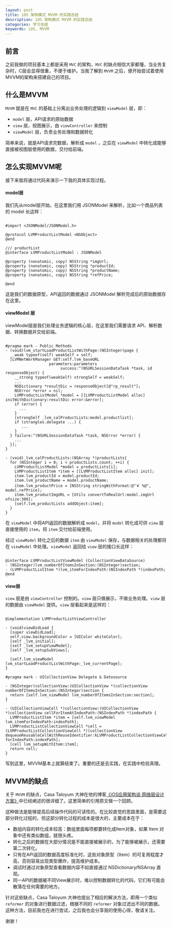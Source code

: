 ```yaml
---
layout: post
title: iOS 架构模式 MVVM 的实践总结
description: iOS 架构模式 MVVM 的实践总结
categories: 学习总结
keywords: iOS, MVVM
---
```


## 前言

之前我做的项目基本上都是采用 `MVC` 的架构，`MVC` 的缺点相信大家都懂，当业务复杂时，C层会显得很重，不便于维护。当我了解到 `MVVM` 之后，便开始尝试着使用MVVM的架构来搭建自己的项目。

## 什么是MVVM

`MVVM` 就是在 `MVC` 的基础上分离出业务处理的逻辑到 `viewModel` 层，即：

- `model` 层，API请求的原始数据
- `view` 层，视图展示，由 `viewController` 来控制
- `viewModel` 层，负责业务处理和数据转化

简单来说，就是API请求完数据，解析成 `model` ，之后在 `viewModel` 中转化成能够直接被视图层使用的数据，交付给前端。

## 怎么实现MVVM呢

接下来我将通过代码来演示一下我的具体实现过程。

#### model层

我们先从model层开始，在这里我们用 JSONModel 来解析，比如一个商品列表的 model 长这样：

```

#import <JSONModel/JSONModel.h>

@protocol LVMProductListModel <NSObject>
@end

/// productList
@interface LVMProductListModel : JSONModel

@property (nonatomic, copy) NSString *imgUrl;
@property (nonatomic, copy) NSString *productId;
@property (nonatomic, copy) NSString *productName;
@property (nonatomic, copy) NSString *refPrice;

@end

```

这是我们的数据原型，API返回的数据通过 JSONModel 解析完成后的原始数据存在这里。

#### viewModel 层

viewModel层是我们处理业务逻辑的核心层，在这里我们需要请求 API、解析数据、转换数据并交给前端。

```

#pragma mark - Public Methods
- (void)lvm_startLoadProductListWithPage:(NSInteger)page {
  __weak typeof(self) weakSelf = self;
  [LVMNetWorkManager GET:self.lvm_baseURL
                   parameters:parameters
                        success:^(NSURLSessionDataTask *task, id responseObject) {
    __strong typeof(weakSelf) strongSelf = weakSelf;
    ...
    NSDictionary *resultDic = responseObject[@"rp_result"];
    NSError *error = nil;
    LVMProductListModel *model = [[LVMProductListModel alloc] initWithDictionary:resultDic error:&error];
    if (error) {
      ...
    }
    [strongSelf _lvm_calProductLists:model.productlist];
    if (strangles.delegate ...) {
       ...
    }
  } failure:^(NSURLSessionDataTask *task, NSError *error) {
    ...
  }];
}

- (void)_lvm_calProductLists:(NSArray *)productLists{
  for (NSInteger i = 0; i < productLists.count; ++i) {
    LVMProductListModel *model = productLists[i];
    LVMProductListItem *item = [[LVMProductListItem alloc] init];
    item.lvm_productId = model.productId;
    item.lvm_productName = model.productName;
    item.lvm_productPrice = [NSString stringWithFormat:@"￥ %@", model.refPrice];
    item.lvm_productImgURL = [Utils convertToRealUrl:model.imgUrl ofsize:300];
    [self.lvm_productLists addObject:item];
  }
}

```

在 `viewModel` 中将API返回的数据解析成 `model`，并将 `model` 转化成可供 `view` 层直接使用的 `item`，将 `item` 交付给前端使用。

经过 `viewModel` 转化之后的数据 `item` 由 `viewModel` 保存，与数据相关的处理都将在 `viewModel` 中处理。`viewModel` 返回给 `view` 层的接口长这样：

```

@interface LVMProductListViewModel (CollectionViewDataSource)
- (NSInteger)lvm_numberOfItemsInSection:(NSInteger)section;
- (LVMProductListItem *)lvm_itemForIndexPath:(NSIndexPath *)indexPath;
@end

```

#### view层

`view` 层是由 `viewController` 控制的。`view` 层只做展示，不做业务处理。`view` 层的数据由 `viewModel` 提供。`view` 层看起来是这样的：

```

@implementation LVMProductListViewController

- (void)viewDidLoad {
  [super viewDidLoad];
  self.view.backgroundColor = [UIColor whiteColor];
  [self _lvm_initial];
  [self _lvm_setupViewModel];
  [self _lvm_setupSubViews];

  [self.lvm_viewModel lvm_startLoadProductListWithPage:_lvm_currentPage];
}

#pragma mark - UICollectionView Delegate & Datosource

- (NSInteger)collectionView:(UICollectionView *)collectionView numberOfItemsInSection:(NSInteger)section {
  return [self.lvm_viewModel lvm_numberOfItemsInSection:section];
}

- (UICollectionViewCell *)collectionView:(UICollectionView *)collectionView cellForItemAtIndexPath:(NSIndexPath *)indexPath {
  LVMProductListItem *item = [self.lvm_viewModel lvm_itemForIndexPath:indexPath];
  LVMProductListCollectionViewCell *cell = (LVMProductListCollectionViewCell *)[collectionView dequeueReusableCellWithReuseIdentifier:kLVMProductListCollectionViewCellId forIndexPath:indexPath];
  [cell lvm_setupWithItem:item];
  return cell;
}

```

写到这里，MVVM基本上就算结束了。重要的还是去实践，在实践中检验真理。

## MVVM的缺点

关于 `MVVM` 的缺点，Casa Taloyum 大神在他的博客[《iOS应用架构谈 网络层设计方案》](http://casatwy.com/iosying-yong-jia-gou-tan-wang-luo-ceng-she-ji-fang-an.html)中已经阐述的很详细了。这里简单的引用原文做一个回顾。

这种做法是能够提高后续操作代码的可读性的。在比较直觉的思路里面，是需要这部分转化过程的，但这部分转化过程的成本是很大的，主要成本在于：

- 数组内容的转化成本较高：数组里面每项都要转化成Item对象，如果 Item 对象中还有类似数组，就很头疼。
- 转化之后的数据在大部分情况是不能直接被展示的，为了能够被展示，还需要第二次转化。
- 只有在API返回的数据高度标准化时，这些对象原型（Item）的可复用程度才高，否则容易出现类型爆炸，提高维护成本。
- 调试时通过对象原型查看数据内容不如直接通过 NSDictionary/NSArray 直观。
- 同一API的数据被不同View展示时，难以控制数据转化的代码，它们有可能会散落在任何需要的地方。

针对这些缺点，Casa Taloyum 大神也提出了相应的解决方法，即用一个类似 `reformer` 的对象进行数据过滤，根据不同的 `reformer` 对象过滤出不同的数据。这种方法，目前我也在进行尝试，之后我也会分享我的使用心得，敬请关注。

谢谢！
